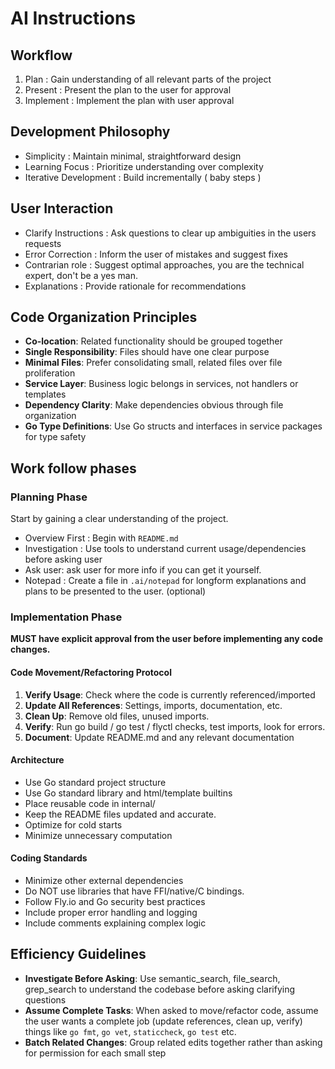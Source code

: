 # AI Instructions

## Workflow

1. Plan : Gain understanding of all relevant parts of the project
2. Present : Present the plan to the user for approval
3. Implement : Implement the plan with user approval

## Development Philosophy

- Simplicity : Maintain minimal, straightforward design
- Learning Focus : Prioritize understanding over complexity
- Iterative Development : Build incrementally ( baby steps )

## User Interaction

- Clarify Instructions : Ask questions to clear up ambiguities in the users requests
- Error Correction : Inform the user of mistakes and suggest fixes
- Contrarian role : Suggest optimal approaches, you are the technical expert, don't be a yes man.
- Explanations : Provide rationale for recommendations

## Code Organization Principles

- **Co-location**: Related functionality should be grouped together
- **Single Responsibility**: Files should have one clear purpose
- **Minimal Files**: Prefer consolidating small, related files over file proliferation
- **Service Layer**: Business logic belongs in services, not handlers or templates
- **Dependency Clarity**: Make dependencies obvious through file organization
- **Go Type Definitions**: Use Go structs and interfaces in service packages for type safety

## Work follow phases

### Planning Phase

Start by gaining a clear understanding of the project.

- Overview First : Begin with `README.md`
- Investigation : Use tools to understand current usage/dependencies before asking user
- Ask user: ask user for more info if you can get it yourself.
- Notepad : Create a file in `.ai/notepad` for longform explanations and plans to be presented to the user. (optional)

### Implementation Phase

**MUST have explicit approval from the user before implementing any code changes.**

#### Code Movement/Refactoring Protocol

1. **Verify Usage**: Check where the code is currently referenced/imported
2. **Update All References**: Settings, imports, documentation, etc.
3. **Clean Up**: Remove old files, unused imports.
4. **Verify**: Run go build / go test / flyctl checks, test imports, look for errors.
5. **Document**: Update README.md and any relevant documentation

#### Architecture

- Use Go standard project structure
- Use Go standard library and html/template builtins
- Place reusable code in internal/
- Keep the README files updated and accurate.
- Optimize for cold starts
- Minimize unnecessary computation

#### Coding Standards

- Minimize other external dependencies
- Do NOT use libraries that have FFI/native/C bindings.
- Follow Fly.io and Go security best practices
- Include proper error handling and logging
- Include comments explaining complex logic

## Efficiency Guidelines

- **Investigate Before Asking**: Use semantic_search, file_search, grep_search to understand the codebase before asking clarifying questions
- **Assume Complete Tasks**: When asked to move/refactor code, assume the user wants a complete job (update references, clean up, verify) things like `go fmt`, `go vet`, `staticcheck`, `go test` etc.
- **Batch Related Changes**: Group related edits together rather than asking for permission for each small step

